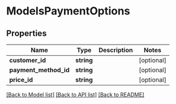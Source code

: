 # ModelsPaymentOptions

## Properties
Name | Type | Description | Notes
------------ | ------------- | ------------- | -------------
**customer_id** | **string** |  | [optional] 
**payment_method_id** | **string** |  | [optional] 
**price_id** | **string** |  | [optional] 

[[Back to Model list]](../README.md#documentation-for-models) [[Back to API list]](../README.md#documentation-for-api-endpoints) [[Back to README]](../README.md)


